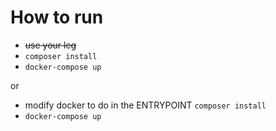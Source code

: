 # How to run
- ~~use your leg~~
- `composer install`
- `docker-compose up`

or

- modify docker to do in the ENTRYPOINT `composer install`
- `docker-compose up`
